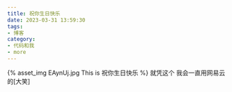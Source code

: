 ```yaml
---
title: 祝你生日快乐
date: 2023-03-31 13:59:30
tags:
- 博客
category:
- 代码和我
- more
---
```

{% asset_img EAynUj.jpg This is 祝你生日快乐 %}
就凭这个 我会一直用网易云的[大笑]